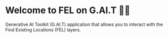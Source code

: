 # Welcome to FEL on G.AI.T 🚀🤖

Generative AI Toolkit (G.AI.T) application that allows you to interact with the Find Existing Locations (FEL) layers.
